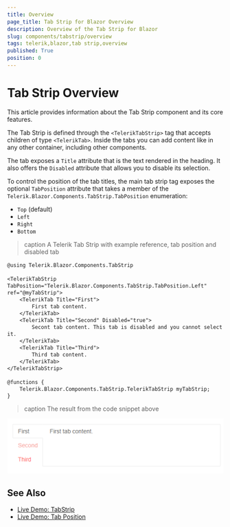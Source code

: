 ```yaml
---
title: Overview
page_title: Tab Strip for Blazor Overview
description: Overview of the Tab Strip for Blazor
slug: components/tabstrip/overview
tags: telerik,blazor,tab strip,overview
published: True
position: 0
---
```


# Tab Strip Overview

This article provides information about the Tab Strip component and its core features.

The Tab Strip is defined through the `<TelerikTabStrip>` tag that accepts children of type `<TelerikTab>`. Inside the tabs you can add content like in any other container, including other components.

The tab exposes a `Title` attribute that is the text rendered in the heading. It also offers the `Disabled` attribute that allows you to disable its selection.

To control the position of the tab titles, the main tab strip tag exposes the optional `TabPosition` attribute that takes a member of the `Telerik.Blazor.Components.TabStrip.TabPosition` enumeration:

* `Top` (default)
* `Left`
* `Right`
* `Bottom`

>caption A Telerik Tab Strip with example reference, tab position and disabled tab

````CSHTML
@using Telerik.Blazor.Components.TabStrip

<TelerikTabStrip TabPosition="Telerik.Blazor.Components.TabStrip.TabPosition.Left" ref="@myTabStrip">
	<TelerikTab Title="First">
		First tab content.
	</TelerikTab>
	<TelerikTab Title="Second" Disabled="true">
		Secont tab content. This tab is disabled and you cannot select it.
	</TelerikTab>
	<TelerikTab Title="Third">
		Third tab content.
	</TelerikTab>
</TelerikTabStrip>

@functions {
	Telerik.Blazor.Components.TabStrip.TelerikTabStrip myTabStrip;
}
````

>caption The result from the code snippet above

![](images/tabstrip-left.png)

## See Also

  * [Live Demo: TabStrip](https://demos.telerik.com/blazor/tabstrip/index)
  * [Live Demo: Tab Position](https://demos.telerik.com/blazor/tabstrip/tabposition)